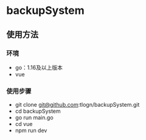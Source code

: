 # backupSystem

## 使用方法

### 环境

- go：1.16及以上版本
- vue

### 使用步骤

- git clone git@github.com:tlogn/backupSystem.git
- cd backupSystem
- go run main.go
- cd vue
- npm run dev